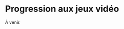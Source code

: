 # Progression aux jeux vidéo

À venir.

<!--

- Développement thématique
  - Mécaniques
    - Combinaison des mécaniques
    - Systèmes que se rendent plus complexes
  - Narratif
- Entre dificulté et rhythme
  - Apprentissage
  - Répétition et performance

-->